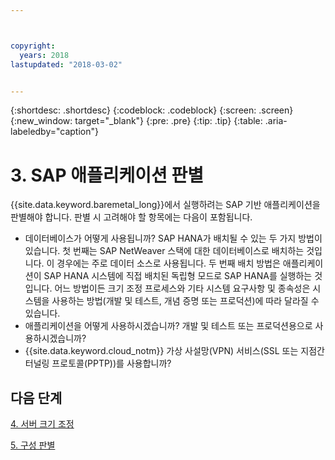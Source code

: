 ```yaml
---



copyright:
  years: 2018
lastupdated: "2018-03-02"


---
```


{:shortdesc: .shortdesc}
{:codeblock: .codeblock}
{:screen: .screen}
{:new_window: target="_blank"}
{:pre: .pre}
{:tip: .tip}
{:table: .aria-labeledby="caption"}


# 3. SAP 애플리케이션 판별

{{site.data.keyword.baremetal_long}}에서 실행하려는 SAP 기반 애플리케이션을 판별해야 합니다. 판별 시 고려해야 할 항목에는 다음이 포함됩니다.

 * 데이터베이스가 어떻게 사용됩니까? SAP HANA가 배치될 수 있는 두 가지 방법이 있습니다. 첫 번째는 SAP NetWeaver 스택에 대한 데이터베이스로 배치하는 것입니다. 이 경우에는 주로 데이터 소스로 사용됩니다. 두 번째 배치 방법은 애플리케이션이 SAP HANA 시스템에 직접 배치된 독립형 모드로 SAP HANA를 실행하는 것입니다. 어느 방법이든 크기 조정 프로세스와 기타 시스템 요구사항 및 종속성은 시스템을 사용하는 방법(개발 및 테스트, 개념 증명 또는 프로덕션)에 따라 달라질 수 있습니다.
 * 애플리케이션을 어떻게 사용하시겠습니까? 개발 및 테스트 또는 프로덕션용으로 사용하시겠습니까?
 * {{site.data.keyword.cloud_notm}} 가상 사설망(VPN) 서비스(SSL 또는 지점간 터널링 프로토콜(PPTP))를 사용합니까?
  
## 다음 단계

  [4. 서버 크기 조정](/docs/infrastructure/sap-hana/hana-size-server.html)
  
  [5. 구성 판별](/docs/infrastructure/sap-hana/hana-determine-configuration.html)
